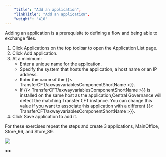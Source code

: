```yaml
---
    "title": "Add an application",
    "linkTitle": "Add an application",
    "weight": "410"
---
```

Adding an application is a prerequisite to defining a flow and being able to exchange files.

1. Click Applications on the top toolbar to open the Application List page.
1. Click Add application.
1. At a minimum:
    -   Enter a unique name for the application.  
    -   Specify the system that hosts the application, a host name or an IP address.
    -   Enter the name of the {{< TransferCFT/axwayvariablesComponentShortName  >}}.
    -   If {{< TransferCFT/axwayvariablesComponentShortName  >}} is installed on the same host as the application,Central Governance will detect the matching Transfer CFT instance. You can change this value if you want to associate this application with a different {{< TransferCFT/axwayvariablesComponentShortName  >}}.
1. Click Save application to add it.

For these exercises repeat the steps and create 3 applications, MainOffice, Store_66, and Store_89.

![](/Images/TransferCFT/create_application_w_cg.png)

****&lt;&lt;**** [](../../)
